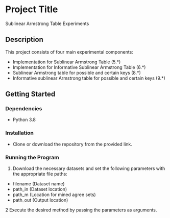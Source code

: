 # Project Title

Sublinear Armstrong Table Experiments

## Description

This project consists of four main experimental components:
* Implementation for Sublinear Armstrong Table (5.*)
* Implementation for Informative Sublinear Armstrong Table (6.*)
* Sublinear Armstrong table for possible and certain keys (8.*)
* Informative sublinear Armstrong table for possible and certain keys (9.*)

## Getting Started

### Dependencies

* Python 3.8

### Installation

* Clone or download the repository from the provided link.

### Running the Program

1. Download the necessary datasets and set the following parameters with the appropriate file paths:
* filename (Dataset name)
* path_in (Dataset location)
* path_m (Location for mined agree sets)
* path_out (Output location)

2 Execute the desired method by passing the parameters as arguments.

